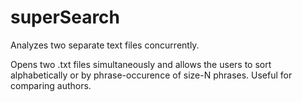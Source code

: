 # superSearch
Analyzes two separate text files concurrently.

Opens two .txt files simultaneously and allows the users to sort alphabetically or by phrase-occurence of size-N phrases. 
Useful for comparing authors. 
